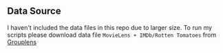 ## Data Source

I haven't included the data files in this repo due to larger size. To run my scripts please download data file `MovieLens + IMDb/Rotten Tomatoes` from [Grouplens]([https://collegescorecard.ed.gov/data/](https://grouplens.org/datasets/hetrec-2011/)https://grouplens.org/datasets/hetrec-2011/)
